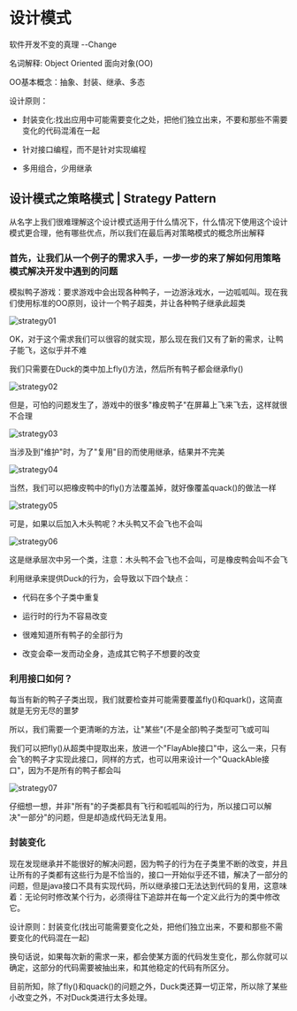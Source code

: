 # 设计模式

软件开发不变的真理 --Change

名词解释: Object Oriented 面向对象(OO)

OO基本概念：抽象、封装、继承、多态

设计原则：

- 封装变化:找出应用中可能需要变化之处，把他们独立出来，不要和那些不需要变化的代码混淆在一起

- 针对接口编程，而不是针对实现编程

- 多用组合，少用继承

## 设计模式之策略模式 | Strategy Pattern

从名字上我们很难理解这个设计模式适用于什么情况下，什么情况下使用这个设计模式更合理，他有哪些优点，所以我们在最后再对策略模式的概念所出解释

### 首先，让我们从一个例子的需求入手，一步一步的来了解如何用策略模式解决开发中遇到的问题

模拟鸭子游戏：要求游戏中会出现各种鸭子，一边游泳戏水，一边呱呱叫。现在我们使用标准的OO原则，设计一个鸭子超类，并让各种鸭子继承此超类

![strategy01](https://github.com/CoderGuoy/AndroidNote/blob/master/screenshots/strategy01.png)

OK，对于这个需求我们可以很容的就实现，那么现在我们又有了新的需求，让鸭子能飞，这似乎并不难

我们只需要在Duck的类中加上fly()方法，然后所有鸭子都会继承fly()

![strategy02](https://github.com/CoderGuoy/AndroidNote/blob/master/screenshots/strategy02.png)

但是，可怕的问题发生了，游戏中的很多"橡皮鸭子"在屏幕上飞来飞去，这样就很不合理

![strategy03](https://github.com/CoderGuoy/AndroidNote/blob/master/screenshots/strategy03.png)

当涉及到"维护"时，为了"复用"目的而使用继承，结果并不完美

![strategy04](https://github.com/CoderGuoy/AndroidNote/blob/master/screenshots/strategy04.png)

当然，我们可以把橡皮鸭中的fly()方法覆盖掉，就好像覆盖quack()的做法一样

![strategy05](https://github.com/CoderGuoy/AndroidNote/blob/master/screenshots/strategy05.png)

可是，如果以后加入木头鸭呢？木头鸭又不会飞也不会叫

![strategy06](https://github.com/CoderGuoy/AndroidNote/blob/master/screenshots/strategy06.png)

这是继承层次中另一个类，注意：木头鸭不会飞也不会叫，可是橡皮鸭会叫不会飞

利用继承来提供Duck的行为，会导致以下四个缺点：

- 代码在多个子类中重复

- 运行时的行为不容易改变

- 很难知道所有鸭子的全部行为

- 改变会牵一发而动全身，造成其它鸭子不想要的改变

### 利用接口如何？

每当有新的鸭子子类出现，我们就要检查并可能需要覆盖fly()和quark()，这简直就是无穷无尽的噩梦

所以，我们需要一个更清晰的方法，让"某些"(不是全部)鸭子类型可飞或可叫

我们可以把fly()从超类中提取出来，放进一个"FlayAble接口"中，这么一来，只有会飞的鸭子才实现此接口，同样的方式，也可以用来设计一个"QuackAble接口"，因为不是所有的鸭子都会叫

![strategy07](https://github.com/CoderGuoy/AndroidNote/blob/master/screenshots/strategy07.png)

仔细想一想，并非"所有"的子类都具有飞行和呱呱叫的行为，所以接口可以解决"一部分"的问题，但是却造成代码无法复用。

### 封装变化

现在发现继承并不能很好的解决问题，因为鸭子的行为在子类里不断的改变，并且让所有的子类都有这些行为是不恰当的，接口一开始似乎还不错，解决了一部分的问题，但是java接口不具有实现代码，所以继承接口无法达到代码的复用，这意味着：无论何时修改某个行为，必须得往下追踪并在每一个定义此行为的类中修改它。

设计原则：封装变化(找出可能需要变化之处，把他们独立出来，不要和那些不需要变化的代码混在一起)

换句话说，如果每次新的需求一来，都会使某方面的代码发生变化，那么你就可以确定，这部分的代码需要被抽出来，和其他稳定的代码有所区分。

目前所知，除了fly()和quack()的问题之外，Duck类还算一切正常，所以除了某些小改变之外，不对Duck类进行太多处理。




